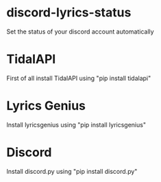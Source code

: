 # discord-lyrics-status
Set the status of your discord account automatically 

# TidalAPI
First of all install TidalAPI using "pip install tidalapi"

# Lyrics Genius
Install lyricsgenius using "pip install lyricsgenius"

# Discord
Install discord.py using "pip install discord.py"
